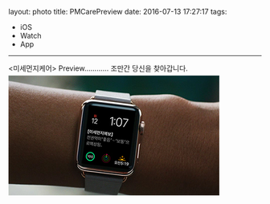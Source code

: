 layout: photo
title: PMCarePreview
date: 2016-07-13 17:27:17
tags:
- iOS
- Watch
- App
---
<div>
<div style="position:relative;float:top;">
<미세먼지케어> Preview............
조만간 당신을 찾아갑니다.
</div>
<div style="position:relative;float:left;top:5px;">
<img src="/2016/07/13/PMCarePreview/preview.jpg" width="420px" height="239px">
</div>

</div>